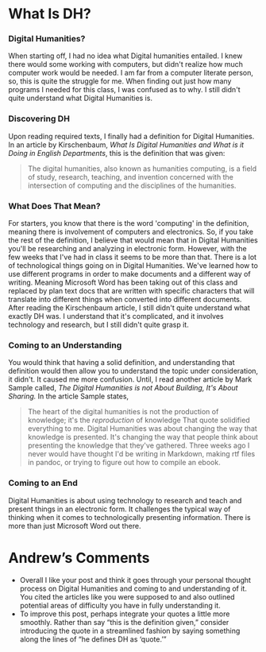  # What Is DH?
 
 ### Digital Humanities?
 When starting off, I had no idea what Digital humanities entailed. I knew there would
 some working with computers, but didn't realize how much computer work would be needed.
 I am far from a computer literate person, so, this is quite the struggle for me. When
 finding out just how many programs I needed for this class, I was confused as to why.
 I still didn't quite understand what Digital Humanities is. 
 
 ### Discovering DH
 Upon reading required texts, I finally had a definition for Digital Humanities.
 In an article by Kirschenbaum, *What Is Digital Humanities and What is it Doing in
 English Departments*, this is the definition that was given:
 > The digital humanities, also known as humanities computing, is a field of study,
research, teaching, and invention concerned with the intersection of computing and
the disciplines of the humanities.

### What Does That Mean?
For starters, you know that there is the word 'computing' in the definition, meaning 
there is involvement of computers and electronics. So, if you take the rest of the 
definition, I believe that would mean that in Digital Humanities you'll be researching 
and analyzing in electronic form. However, with the few weeks that I've had in class it 
seems to be more than that. There is a lot of technological things going on in Digital
Humanities. We've learned how to use different programs in order to make documents and
a different way of writing. Meaning Microsoft Word has been taking out of this class 
and replaced by plan text docs that are written with specific characters that will 
translate into different things when converted into different documents. After reading 
the Kirschenbaum article, I still didn't quite understand what exactly DH was. I 
understand that it's complicated, and it involves technology and research, but I still
didn't quite grasp it. 

### Coming to an Understanding
You would think that having a solid definition, and understanding that definition would
then allow you to understand the topic under consideration, it didn't. It caused me
more confusion. Until, I read another article by Mark Sample called, *The Digital 
Humanities is not About Building, It's About Sharing.* In the article Sample states, 
>The heart of the digital humanities is not the production of knowledge; it's the 
*reproduction* of knowledge
That quote solidified everything to me. Digital Humanities was about changing the way 
that knowledge is presented. It's changing the way that people think about presenting 
the knowledge that they've gathered. Three weeks ago I never would have thought I'd be 
writing in Markdown, making rtf files in pandoc, or trying to figure out how to compile
an ebook. 

### Coming to an End
Digital Humanities is about using technology to research and teach and present things 
in an electronic form. It challenges the typical way of thinking when it comes to 
technologically presenting information. There is more than just Microsoft Word out
there.

# Andrew’s Comments
 * Overall I like your post and think it goes through your personal thought process on Digital Humanities and coming to and understanding of it. You cited the articles like you were supposed to and also outlined potential areas of difficulty you have in fully understanding it.
 * To improve this post, perhaps integrate your quotes a little more smoothly. Rather than say “this is the definition given,” consider introducing the quote in a streamlined fashion by saying something along the lines of “he defines DH as ‘quote.’”